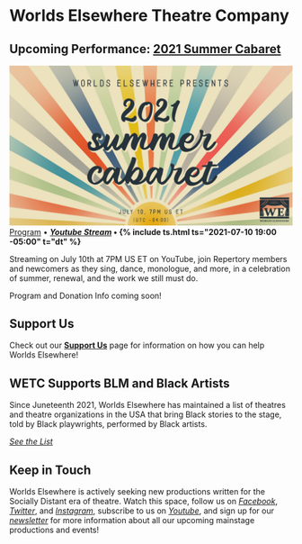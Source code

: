 # Worlds Elsewhere Theatre Company

## Upcoming Performance: [2021 Summer Cabaret][2021.07-program]

[![2021 Summer Cabaret Banner](/assets/img/shows/2021.07/summer-cabaret/banner.jpg)][2021.07-program] \
[Program][2021.07-program] &bull; **[<i yt>Youtube Stream</i>][2021.07-stream] &bull; {% include ts.html ts="2021-07-10 19:00 -05:00" t="dt" %}**

Streaming on July 10th at 7PM US ET on YouTube, join Repertory members and newcomers as they sing, dance, monologue, and more, in a celebration of summer, renewal, and the work we still must do.

Program and Donation Info coming soon!

[2021.07-program]: </shows/2021.07/summer-cabaret> "View the Program here!"
[2021.07-stream]: <https://youtu.be/KZGvGEQI3yw> "Watch the stream here!"

## Support Us

Check out our **[Support Us](/pages/support-us)** page for information on how you can help Worlds Elsewhere!

## <i blm></i> WETC Supports BLM and Black Artists

Since Juneteenth 2021, Worlds Elsewhere has maintained a list of theatres and theatre organizations in the USA that bring Black stories to the stage, told by Black playwrights, performed by Black artists.

[<i cta>See the List</i>](./resources/black-theatres-usa)

## Keep in Touch

Worlds Elsewhere is actively seeking new productions written for the Socially Distant era of theatre. Watch this space, follow us on [<i fb>Facebook</i>][facebook], [<i twitter>Twitter</i>][twitter], and [<i gram>Instagram</i>][instagram], subscribe to us on [<i yt>Youtube</i>][youtube], and sign up for our [<i news>newsletter</i>][newsletter] for more information about all our upcoming mainstage productions and events!

[youtube]: <{{ site.social.yt.url }}> "{{ site.social.yt.title }}"
[facebook]: <{{ site.social.fb.url }}> "{{ site.social.fb.title }}"
[twitter]: <{{ site.social.twitter.url }}> "{{ site.social.twitter.title }}"
[instagram]: <{{ site.social.gram.url }}> "{{ site.social.gram.title }}"
[newsletter]: <{{ site.social.news.url }}> "{{ site.social.news.title }}"
